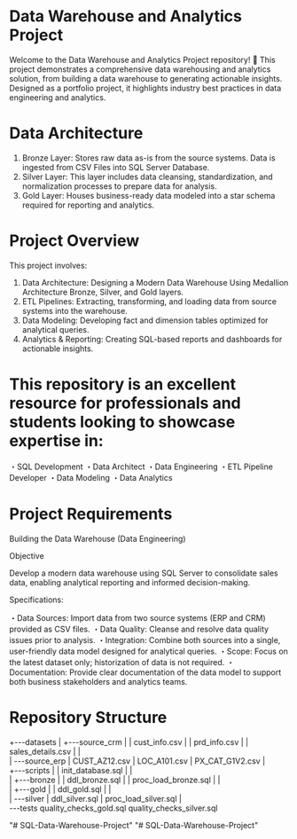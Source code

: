 # Data Warehouse and Analytics Project

Welcome to the Data Warehouse and Analytics Project repository! 🚀
This project demonstrates a comprehensive data warehousing and analytics solution, from building a data warehouse to generating actionable insights. Designed as a portfolio project, it highlights industry best practices in data engineering and analytics.


# Data Architecture

1. Bronze Layer: Stores raw data as-is from the source systems. Data is ingested from CSV Files into SQL Server Database.
2. Silver Layer: This layer includes data cleansing, standardization, and normalization processes to prepare data for analysis.
3. Gold Layer: Houses business-ready data modeled into a star schema required for reporting and analytics.


# Project Overview

This project involves:

1. Data Architecture: Designing a Modern Data Warehouse Using Medallion Architecture Bronze, Silver, and Gold layers.
2. ETL Pipelines: Extracting, transforming, and loading data from source systems into the warehouse.
3. Data Modeling: Developing fact and dimension tables optimized for analytical queries.
4. Analytics & Reporting: Creating SQL-based reports and dashboards for actionable insights.


# This repository is an excellent resource for professionals and students looking to showcase expertise in:

・SQL Development
・Data Architect
・Data Engineering
・ETL Pipeline Developer
・Data Modeling
・Data Analytics


# Project Requirements


Building the Data Warehouse (Data Engineering)

Objective

Develop a modern data warehouse using SQL Server to consolidate sales data, enabling analytical reporting and informed decision-making.

Specifications:

・Data Sources: Import data from two source systems (ERP and CRM) provided as CSV files.
・Data Quality: Cleanse and resolve data quality issues prior to analysis.
・Integration: Combine both sources into a single, user-friendly data model designed for analytical queries.
・Scope: Focus on the latest dataset only; historization of data is not required.
・Documentation: Provide clear documentation of the data model to support both business stakeholders and analytics teams.

# Repository Structure


+---datasets
|   +---source_crm
|   |       cust_info.csv
|   |       prd_info.csv
|   |       sales_details.csv
|   |       
|   \---source_erp
|           CUST_AZ12.csv
|           LOC_A101.csv
|           PX_CAT_G1V2.csv
|           
+---scripts
|   |   init_database.sql
|   |   
|   +---bronze
|   |       ddl_bronze.sql
|   |       proc_load_bronze.sql
|   |       
|   +---gold
|   |       ddl_gold.sql
|   |       
|   \---silver
|           ddl_silver.sql
|           proc_load_silver.sql
|           
\---tests
        quality_checks_gold.sql
        quality_checks_silver.sql




"# SQL-Data-Warehouse-Project" 
"# SQL-Data-Warehouse-Project" 
